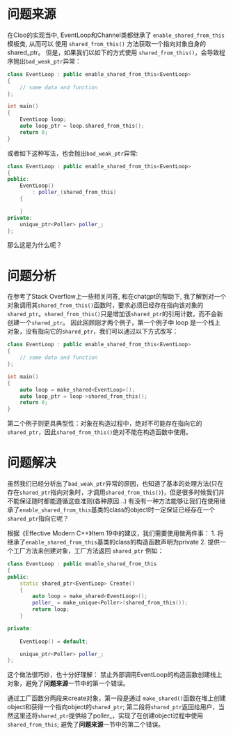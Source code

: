 # 问题来源
在Cloo的实现当中, EventLoop和Channel类都继承了 `enable_shared_from_this` 模板类, 从而可以
使用 `shared_from_this()` 方法获取一个指向对象自身的shared_ptr。
但是，如果我们以如下的方式使用 `shared_from_this()`，会导致程序抛出`bad_weak_ptr`异常：
```cpp
class EventLoop : public enable_shared_from_this<EventLoop>
{
    // some data and function
};

int main()
{
    EventLoop loop;
    auto loop_ptr = loop.shared_from_this();
    return 0;
}
```
或者如下这种写法，也会抛出`bad_weak_ptr`异常:

```cpp
class EventLoop : public enable_shared_from_this<EventLoop>
{
public:
    EventLoop()
        : poller_(shared_from_this)
    {

    }
private:
    unique_ptr<Poller> poller_;
};
```
那么这是为什么呢？



# 问题分析
在参考了Stack Overflow上一些相关问答, 和在chatgpt的帮助下, 我了解到对一个对象调用其`shared_from_this()`函数时，要求必须已经存在指向该对象的 `shared_ptr`。`shared_from_this()`只是增加该`shared_ptr`的引用计数，而不会新创建一个`shared_ptr`。
因此回顾刚才两个例子，第一个例子中 loop 是一个栈上对象，没有指向它的`shared_ptr`，我们可以通过以下方式改写：
```cpp
class EventLoop : public enable_shared_from_this<EventLoop>
{
    // some data and function
};

int main()
{
    auto loop = make_shared<EventLoop>();
    auto loop_ptr = loop->shared_from_this();
    return 0;
}
```
第二个例子则更具典型性：对象在构造过程中，绝对不可能存在指向它的`shared_ptr`，因此`shared_from_this()`绝对不能在构造函数中使用。



# 问题解决
虽然我们已经分析出了`bad_weak_ptr`异常的原因，也知道了基本的处理方法(只在存在`shared_ptr`指向对象时，才调用`shared_from_this()`)，但是很多时候我们并不能保证随时都能遵循这些准则(各种原因...)
有没有一种方法能够让我们在使用继承了`enable_shared_from_this`基类的class的object时一定保证已经存在一个`shared_ptr`指向它呢？

根据《Effective Modern C++》Item 19中的建议，我们需要使用做两件事：
    1. 将继承了`enable_shared_from_this`基类的class的构造函数声明为private
    2. 提供一个工厂方法来创建对象，工厂方法返回 `shared_ptr`
例如：
```cpp
class EventLoop : public enable_shared_from_this
{
public:
    static shared_ptr<EventLoop> Create()
    {
        auto loop = make_shared<EventLoop>();
        poller_ = make_unique<Poller>(shared_from_this());
        return loop;
    }

private:
    
    EventLoop() = default;

    unique_ptr<Poller> poller_;
};
```
这个做法很巧妙，也十分好理解：
禁止外部调用EventLoop的构造函数创建栈上对象，避免了**问题来源**一节中的第一个错误。
    
通过工厂函数分两段来create对象，第一段是通过 `make_shared()`函数在堆上创建object和获得一个指向object的`shared_ptr`; 第二段将`shared_ptr`返回给用户，当然这里还将`shared_ptr`提供给了poller_，实现了在创建object过程中使用`shared_from_this`; 避免了**问题来源**一节中的第二个错误。